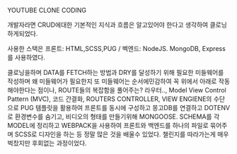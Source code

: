 YOUTUBE CLONE CODING    

개발자라면 CRUD에대한 기본적인 지식과 흐름은 알고있어야 한다고 생각하여 클로닝 하게되었다.

사용한 스택은  프론트: HTML,SCSS,PUG / 벡엔드: NodeJS. MongoDB, Express를 사용하였다.

클로닝을하며 DATA를 FETCH하는 방법과 DRY를 달성하기 위해 필요한 미들웨어를 작성하며 왜 미들웨어가 필요한지 또 미들웨어는 순서에민감하여 
꼭 위에서 아래로 작동해야한다는 점이나, ROUTE들의 복잡함을 풀어주는? 라우터.., Model View Control Pattern (MVC), 코드 간결화, ROUTERS CONTROLLER, VIEW ENGIENE의 수단으로 PUG 템플릿을 활용하여 프론트를 동시에 구성하고 몽고DB를 연결하고 DOTENV로 환경변수를 숨기고, 비디오의 형태를 만들기위해 MONGOOSE. SCHEMA를 각 MODEL에 정리하고 WEBPACK을 사용하여 프론트와 백엔드를 하나의 파일로 묶어주며 SCSS로 디자인을 하는 등 정말 많은 것을 배울수 있었다. 챌린지를 따라가는게 매우 벅찼지만 후회없는 과정이었다.  






